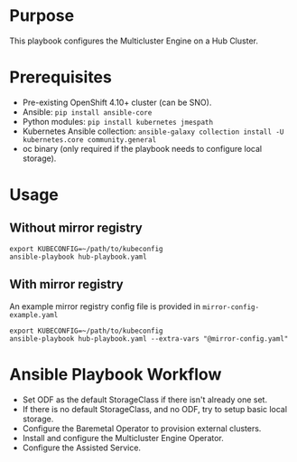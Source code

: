 # Purpose
This playbook configures the Multicluster Engine on a Hub Cluster.
# Prerequisites
* Pre-existing OpenShift 4.10+ cluster (can be SNO).
* Ansible: ```pip install ansible-core```
* Python modules: ```pip install kubernetes jmespath```
* Kubernetes Ansible collection: ```ansible-galaxy collection install -U kubernetes.core community.general```
* oc binary (only required if the playbook needs to configure local storage).
# Usage
## Without mirror registry
```
export KUBECONFIG=~/path/to/kubeconfig
ansible-playbook hub-playbook.yaml
```
## With mirror registry
An example mirror registry config file is provided in ```mirror-config-example.yaml```
```
export KUBECONFIG=~/path/to/kubeconfig
ansible-playbook hub-playbook.yaml --extra-vars "@mirror-config.yaml"
```
# Ansible Playbook Workflow
* Set ODF as the default StorageClass if there isn't already one set.
* If there is no default StorageClass, and no ODF, try to setup basic local storage.
* Configure the Baremetal Operator to provision external clusters.
* Install and configure the Multicluster Engine Operator.
* Configure the Assisted Service.

